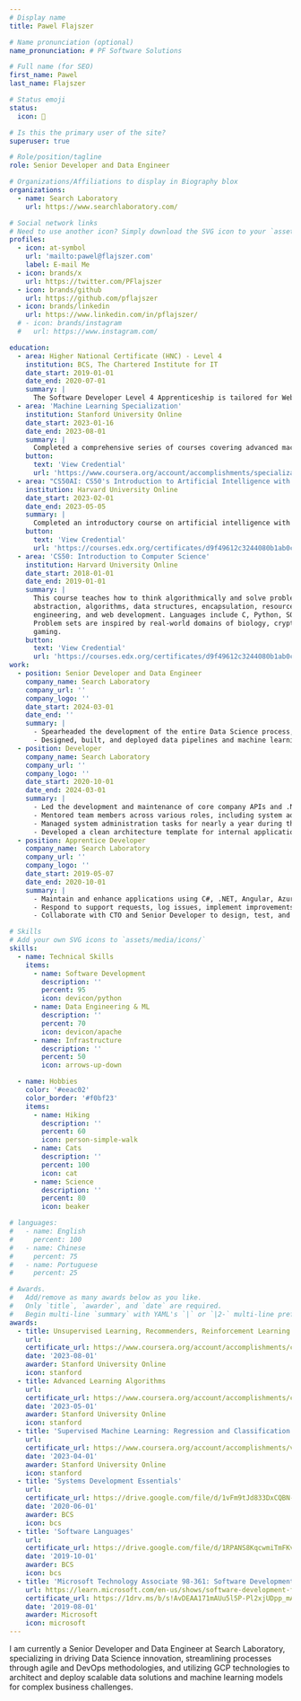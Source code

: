 ```yaml
---
# Display name
title: Pawel Flajszer

# Name pronunciation (optional)
name_pronunciation: # PF Software Solutions

# Full name (for SEO)
first_name: Pawel
last_name: Flajszer

# Status emoji
status:
  icon: 🦆

# Is this the primary user of the site?
superuser: true

# Role/position/tagline
role: Senior Developer and Data Engineer

# Organizations/Affiliations to display in Biography blox
organizations:
  - name: Search Laboratory
    url: https://www.searchlaboratory.com/

# Social network links
# Need to use another icon? Simply download the SVG icon to your `assets/media/icons/` folder.
profiles:
  - icon: at-symbol
    url: 'mailto:pawel@flajszer.com'
    label: E-mail Me
  - icon: brands/x
    url: https://twitter.com/PFlajszer
  - icon: brands/github
    url: https://github.com/pflajszer
  - icon: brands/linkedin
    url: https://www.linkedin.com/in/pflajszer/
  # - icon: brands/instagram
  #   url: https://www.instagram.com/

education:
  - area: Higher National Certificate (HNC) - Level 4
    institution: BCS, The Chartered Institute for IT
    date_start: 2019-01-01
    date_end: 2020-07-01
    summary: |
      The Software Developer Level 4 Apprenticeship is tailored for Web Developers, Application Developers, Mobile App Developers, Games Developers, and Software Developers. The program includes modules focused on building and testing high-quality code across front-end, back-end, and database layers. During the apprenticeship, I collaborated with a larger team on various projects, contributing to specific components of the overall project. Additionally, I obtained a Microsoft Technology Associate certification and several BCS certifications, including Systems Development and Software Languages.
  - area: 'Machine Learning Specialization'
    institution: Stanford University Online
    date_start: 2023-01-16
    date_end: 2023-08-01
    summary: |
      Completed a comprehensive series of courses covering advanced machine learning techniques, including supervised learning (linear and logistic regression, neural networks, decision trees), unsupervised learning (clustering, anomaly detection), recommender systems, and reinforcement learning. Gained hands-on experience with modern practices for developing machine learning models and applied these skills to real-world problems, enhancing practical expertise in the field.
    button:
      text: 'View Credential'
      url: 'https://www.coursera.org/account/accomplishments/specialization/certificate/JC4X88QPDQ4D'
  - area: "CS50AI: CS50's Introduction to Artificial Intelligence with Python"
    institution: Harvard University Online
    date_start: 2023-02-01
    date_end: 2023-05-05
    summary: |
      Completed an introductory course on artificial intelligence with Python, covering key topics such as machine learning, neural networks, and natural language processing. Gained practical experience through hands-on projects, applying AI techniques to solve real-world problems. Developed a robust understanding of AI principles and practices, enhancing skills in building and implementing AI solutions.
    button:
      text: 'View Credential'
      url: 'https://courses.edx.org/certificates/d9f49612c3244080b1ab0c7f27d9cb9e'
  - area: 'CS50: Introduction to Computer Science'
    institution: Harvard University Online
    date_start: 2018-01-01
    date_end: 2019-01-01
    summary: |
      This course teaches how to think algorithmically and solve problems efficiently. Topics include
      abstraction, algorithms, data structures, encapsulation, resource management, security, software
      engineering, and web development. Languages include C, Python, SQL, and JavaScript/HTML/CSS.
      Problem sets are inspired by real-world domains of biology, cryptography, finance, forensics, and
      gaming.
    button:
      text: 'View Credential'
      url: 'https://courses.edx.org/certificates/d9f49612c3244080b1ab0c7f27d9cb9e'
work:
  - position: Senior Developer and Data Engineer
    company_name: Search Laboratory
    company_url: ''
    company_logo: ''
    date_start: 2024-03-01
    date_end: ''
    summary: |
      - Spearheaded the development of the entire Data Science process, implementing agile methodologies, code review protocols, DevOps/MLOps practices, and optimizing GCP technology stack, along with creating templates and documentation.
      - Designed, built, and deployed data pipelines and machine learning models to solve complex business challenges for clients.
  - position: Developer
    company_name: Search Laboratory
    company_url: ''
    company_logo: ''
    date_start: 2020-10-01
    date_end: 2024-03-01
    summary: |
      - Led the development and maintenance of core company APIs and .NET data infrastructure.
      - Mentored team members across various roles, including system administrators, junior developers, and technical stakeholders from other departments.
      - Managed system administration tasks for nearly a year during the pandemic, alongside primary responsibilities.
      - Developed a clean architecture template for internal applications and established a framework for development, including CI/CD pipelines and processes.
  - position: Apprentice Developer
    company_name: Search Laboratory
    company_url: ''
    company_logo: ''
    date_start: 2019-05-07
    date_end: 2020-10-01
    summary: |
      - Maintain and enhance applications using C#, .NET, Angular, Azure, GCP, SQL, JavaScript/TypeScript.
      - Respond to support requests, log issues, implement improvements, and develop user-friendly solutions based on business requirements.
      - Collaborate with CTO and Senior Developer to design, test, and deploy software while ensuring adherence to coding standards and documentation.

# Skills
# Add your own SVG icons to `assets/media/icons/`
skills:
  - name: Technical Skills
    items:
      - name: Software Development
        description: ''
        percent: 95
        icon: devicon/python
      - name: Data Engineering & ML
        description: ''
        percent: 70
        icon: devicon/apache
      - name: Infrastructure
        description: ''
        percent: 50
        icon: arrows-up-down

  - name: Hobbies
    color: '#eeac02'
    color_border: '#f0bf23'
    items:
      - name: Hiking
        description: ''
        percent: 60
        icon: person-simple-walk
      - name: Cats
        description: ''
        percent: 100
        icon: cat
      - name: Science
        description: ''
        percent: 80
        icon: beaker

# languages:
#   - name: English
#     percent: 100
#   - name: Chinese
#     percent: 75
#   - name: Portuguese
#     percent: 25

# Awards.
#   Add/remove as many awards below as you like.
#   Only `title`, `awarder`, and `date` are required.
#   Begin multi-line `summary` with YAML's `|` or `|2-` multi-line prefix and indent 2 spaces below.
awards:
  - title: Unsupervised Learning, Recommenders, Reinforcement Learning
    url: 
    certificate_url: https://www.coursera.org/account/accomplishments/certificate/FDXN9F99RVHC
    date: '2023-08-01'
    awarder: Stanford University Online
    icon: stanford
  - title: Advanced Learning Algorithms
    url: 
    certificate_url: https://www.coursera.org/account/accomplishments/certificate/7H75QVHA7FWS
    date: '2023-05-01'
    awarder: Stanford University Online
    icon: stanford
  - title: 'Supervised Machine Learning: Regression and Classification'
    url: 
    certificate_url: https://www.coursera.org/account/accomplishments/verify/X9GQX559LM3Y
    date: '2023-04-01'
    awarder: Stanford University Online
    icon: stanford
  - title: 'Systems Development Essentials'
    url: 
    certificate_url: https://drive.google.com/file/d/1vFm9tJd833DxCQBN-kyyKh00fDqj42hU/view?usp=sharing
    date: '2020-06-01'
    awarder: BCS
    icon: bcs
  - title: 'Software Languages'
    url: 
    certificate_url: https://drive.google.com/file/d/1RPANS8KqcwmiTmFKvOWmtlMzI5asGVBw/view?usp=sharing
    date: '2019-10-01'
    awarder: BCS
    icon: bcs
  - title: 'Microsoft Technology Associate 98-361: Software Development Fundamentals In C#'
    url: https://learn.microsoft.com/en-us/shows/software-development-fundamentals/
    certificate_url: https://1drv.ms/b/s!AvDEAA171mAUu5l5P-Pl2xjUDpp_mA?e=v1qO90
    date: '2019-08-01'
    awarder: Microsoft
    icon: microsoft
---
```


I am currently a Senior Developer and Data Engineer at Search Laboratory, specializing in driving Data Science innovation, streamlining processes through agile and DevOps methodologies, and utilizing GCP technologies to architect and deploy scalable data solutions and machine learning models for complex business challenges.
